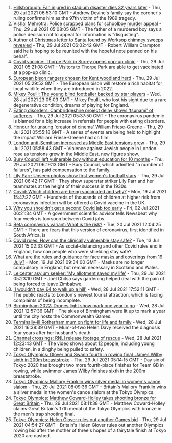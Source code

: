 1. [Hillsborough: Fan injured in stadium disaster dies 32 years later](https://www.bbc.co.uk/news/uk-england-merseyside-58005871) - Thu, 29 Jul 2021 06:53:10 GMT - Andrew Devine's family say the coroner's ruling confirms him as the 97th victim of the 1989 tragedy.
2. [Vishal Mehrotra: Police scrapped plans for schoolboy murder appeal](https://www.bbc.co.uk/news/uk-england-sussex-57995512) - Thu, 29 Jul 2021 05:08:05 GMT - The father of a murdered boy says a police decision not to appeal for information is "disgusting".
3. [Author of Christmas letter to Santa found by Worksop chimney sweeps revealed](https://www.bbc.co.uk/news/uk-england-nottinghamshire-58006173) - Thu, 29 Jul 2021 06:02:42 GMT - Robert William Crampton said he is hoping to be reunited with the hopeful note penned on his behalf.
4. [Covid vaccine: Thorpe Park in Surrey opens pop-up clinic](https://www.bbc.co.uk/news/uk-england-surrey-57999680) - Thu, 29 Jul 2021 05:21:08 GMT - Visitors to Thorpe Park are able to get vaccinated at a pop-up clinic.
5. [European bison rangers chosen for Kent woodland herd](https://www.bbc.co.uk/news/uk-england-kent-58006298) - Thu, 29 Jul 2021 05:29:52 GMT - The European bison will restore a rich habitat for local wildlife when they are introduced in 2022.
6. [Mikey Poulli: The young blind footballer backed by star players](https://www.bbc.co.uk/news/uk-england-london-57987451) - Wed, 28 Jul 2021 23:05:03 GMT - Mikey Poulli, who lost his sight due to a rare degenerative condition, dreams of playing for England.
7. [Eating disorders: Cambridgeshire project delay shows 'tsunami' of sufferers](https://www.bbc.co.uk/news/uk-england-cambridgeshire-57976418) - Thu, 29 Jul 2021 05:37:50 GMT - The coronavirus pandemic is blamed for a big increase in referrals for people with eating disorders.
8. [Honour for unsung 'creator of cinema' William Friese-Greene](https://www.bbc.co.uk/news/uk-england-bristol-57984681) - Thu, 29 Jul 2021 05:55:18 GMT - A series of events are being held to highlight the impact William Friese-Greene had on film.
9. [London anti-Semitism increased as Middle East tensions grew](https://www.bbc.co.uk/news/uk-england-london-58001771) - Thu, 29 Jul 2021 05:58:43 GMT - Violence against Jewish people in London rose as tensions grew in the Middle East, new figures show.
10. [Bury Council left vulnerable boy without education for 10 months](https://www.bbc.co.uk/news/uk-england-manchester-58000714) - Thu, 29 Jul 2021 06:19:13 GMT - Bury Council, which admitted "a number of failures", has paid compensation to the family.
11. [Lily Parr: Unseen photos show first women's football stars](https://www.bbc.co.uk/news/uk-england-manchester-57998587) - Thu, 29 Jul 2021 06:42:17 GMT - They show superstar striker Lily Parr and her teammates at the height of their success in the 1930s.
12. [Covid: Which children are being vaccinated and why?](https://www.bbc.co.uk/news/health-57888429) - Mon, 19 Jul 2021 15:47:27 GMT - Hundreds of thousands of children at higher risk from coronavirus infection will be offered a Covid vaccine in the UK.
13. [Why you shouldn't get a second Covid jab too early](https://www.bbc.co.uk/news/newsbeat-57682233) - Fri, 02 Jul 2021 06:21:34 GMT - A government scientific advisor tells Newsbeat why four weeks is too soon between Covid jabs.
14. [Beta coronavirus variant: What is the risk?](https://www.bbc.co.uk/news/health-55534727) - Tue, 20 Jul 2021 12:04:25 GMT - There are fears that this version of coronavirus, first identified in South Africa, is
15. [Covid rules: How can the clinically vulnerable stay safe?](https://www.bbc.co.uk/news/health-51997151) - Tue, 13 Jul 2021 15:02:33 GMT - As social-distancing and other Covid rules end in England, how can people who were shielding stay safe?
16. [What are the rules and guidance for face masks and coverings from 19 July?](https://www.bbc.co.uk/news/health-51205344) - Mon, 19 Jul 2021 09:34:00 GMT - Masks are no longer compulsory in England, but remain necessary in Scotland and Wales.
17. [Leicester asylum seeker: 'My allotment saved my life'](https://www.bbc.co.uk/news/uk-england-leicestershire-57931064) - Thu, 29 Jul 2021 05:23:10 GMT - Joel Chitsa says gardening helped deal with the pain of being forced to leave Zimbabwe.
18. ['I wouldn't pay £4 to walk up a hill'](https://www.bbc.co.uk/news/uk-england-london-58001770) - Wed, 28 Jul 2021 17:52:11 GMT - The public reacts to London's newest tourist attraction, which is facing complaints of being incomplete.
19. [Birmingham 2022: Drones light show mark one year to go](https://www.bbc.co.uk/news/uk-england-stoke-staffordshire-57999884) - Wed, 28 Jul 2021 12:57:36 GMT - The skies of Birmingham were lit up to mark a year until the city hosts the Commonwealth Games.
20. [Terminally-ill Rotherham mum on fight for life and family](https://www.bbc.co.uk/news/uk-england-south-yorkshire-58004513) - Wed, 28 Jul 2021 16:38:39 GMT - Mum-of-two Helen Davy received the diagnosis four years after her husband's death.
21. [Channel crossings: RNLI release footage of rescue](https://www.bbc.co.uk/news/uk-england-kent-57999386) - Wed, 28 Jul 2021 12:23:43 GMT - The video shows about 12 people, including young children, in a dinghy being pulled to safety.
22. [Tokyo Olympics: Glover and Swann fourth in rowing final, James Wilby sixth in 200m breaststroke](https://www.bbc.co.uk/sport/olympics/58007975) - Thu, 29 Jul 2021 05:14:15 GMT - Day six of Tokyo 2020 has brought two more fourth-place finishes for Team GB in rowing, while swimmer James Wilby finishes sixth in the 200m breaststroke.
23. [Tokyo Olympics: Mallory Franklin wins silver medal in women's canoe slalom](https://www.bbc.co.uk/sport/olympics/58009048) - Thu, 29 Jul 2021 08:09:36 GMT - Britain's Mallory Franklin wins a silver medal in the women's canoe slalom at the Tokyo Olympics.
24. [Tokyo Olympics: Matthew Coward-Holley takes shooting bronze for Great Britain](https://www.bbc.co.uk/sport/olympics/58008798) - Thu, 29 Jul 2021 08:11:38 GMT - Matthew Coward-Holley claims Great Britain's 17th medal of the Tokyo Olympics with bronze in the men's trap shooting final.
25. [Tokyo Olympics: Helen Glover rules out another Games bid](https://www.bbc.co.uk/sport/olympics/58007365) - Thu, 29 Jul 2021 04:54:27 GMT - Britain's Helen Glover rules out another Olympics rowing bid after the mother of three's hopes of a fairytale finish at Tokyo 2020 are dashed.
